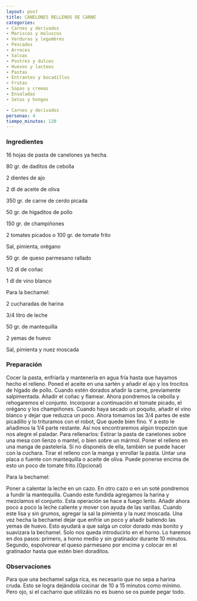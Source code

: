 ```yaml
---
layout: post
title: CANELONES RELLENOS DE CARNE
categories:
- Carnes y derivados
- Mariscos y moluscos
- Verduras y legumbres
- Pescados
- Arroces
- Salsas
- Postres y dulces
- Huevos y lacteos
- Pastas
- Entrantes y bocadillos
- Frutas
- Sopas y cremas
- Ensaladas
- Setas y hongos

- Carnes y derivados
personas: 4 
tiempo_minutos: 120 
---
```

<h3>Ingredientes</h3>
16 hojas de pasta de canelones ya hecha.

80 gr. de daditos de cebolla

2 dientes de ajo

2 dl de aceite de oliva

350 gr. de carne de cerdo picada

50 gr. de higaditos de pollo

150 gr. de champiñones

2 tomates picados o 100 gr. de tomate frito

Sal, pimienta, orégano

50 gr. de queso parmesano rallado

1/2 dl de coñac

1 dl de vino blanco

Para la bechamel:

2 cucharadas de harina

3/4 litro de leche

50 gr. de mantequilla

2 yemas de huevo

Sal, pimienta y nuez moscada

<h3>Preparación</h3>
Cocer la pasta, enfriarla y mantenerla en agua fría hasta que hayamos hecho el relleno. Poned el aceite en una sartén y añadir el ajo y los trocitos de hígado de pollo. Cuando estén dorados añadir la carne, previamente salpimentada. Añadir el coñac y flamear. Ahora pondremos la cebolla y rehogaremos el conjunto. Incorporar a continuación el tomate picado, el orégano y los champiñones. Cuando haya secado un poquito, añadir el vino blanco y dejar que reduzca un poco. Ahora tomamos las 3/4 partes de este picadillo y lo trituramos con el robot, Que quede bien fino. Y a esto le añadimos la 1/4 parte restante. Así nos encontraremos algún tropezón que nos alegre el paladar. Para rellenarlos: Estirar la pasta de canelones sobre una mesa con lienzo o mantel, o bien sobre un mármol. Poner el relleno en una manga de pastelería. Si no disponéis de ella, también se puede hacer con la cuchara. Tirar el relleno con la manga y enrollar la pasta. Untar una placa o fuente con mantequilla o aceite de oliva. Puede ponerse encima de esto un poco de tomate frito.(Opcional)

Para la bechamel:

Poner a calentar la leche en un cazo. En otro cazo o en un soté pondremos a fundir la mantequilla. Cuando este fundida agregamos la harina y mezclamos el conjunto. Esta operación se hace a fuego lento. Añadir ahora poco a poco la leche caliente y mover con ayuda de las varillas. Cuando este lisa y sin grumos, agregar la sal la pimienta y la nuez moscada. Una vez hecha la bechamel dejar que enfríe un poco y añadir batiendo las yemas de huevo. Esto ayudará a que salga un color dorado más bonito y suavizara la bechamel. Solo nos queda introducirlo en el horno. Lo haremos en dos pasos: primero, a horno medio y sin gratinador durante 10 minutos. Segundo, espolvorear el queso parmesano por encima y colocar en el gratinador hasta que estén bien doraditos.

<h3>Observaciones</h3>
Para que una bechamel salga rica, es necesario que no sepa a harina cruda. Esto se logra dejándola cocinar de 10 a 15 minutos como mínimo. Pero ojo, si el cacharro que utilizáis no es bueno se os puede pegar todo.

